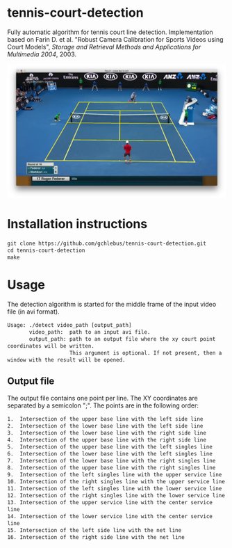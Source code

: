 # tennis-court-detection

Fully automatic algorithm for tennis court line detection. Implementation based on Farin
D. et al. "Robust Camera Calibration for Sports Videos using Court Models", *Storage and
Retrieval Methods and Applications for Multimedia 2004*, 2003.

![AlgorithmResult](tennis-court-detection.png)

# Installation instructions

```
git clone https://github.com/gchlebus/tennis-court-detection.git
cd tennis-court-detection
make
```

# Usage

The detection algorithm is started for the middle frame of the input video file (in avi
format).

```
Usage: ./detect video_path [output_path]
       video_path:  path to an input avi file.
       output_path: path to an output file where the xy court point coordinates will be written.
                    This argument is optional. If not present, then a window with the result will be opened.
```

## Output file

The output file contains one point per line. The XY coordinates are separated by a
semicolon ";".  The points are in the following order:

```
1.  Intersection of the upper base line with the left side line
2.  Intersection of the lower base line with the left side line
3.  Intersection of the lower base line with the right side line
4.  Intersection of the upper base line with the right side line
5.  Intersection of the upper base line with the left singles line
6.  Intersection of the lower base line with the left singles line
7.  Intersection of the lower base line with the right singles line
8.  Intersection of the upper base line with the right singles line
9.  Intersection of the left singles line with the upper service line
10. Intersection of the right singles line with the upper service line
11. Intersection of the left singles line with the lower service line
12. Intersection of the right singles line with the lower service line
13. Intersection of the upper service line with the center service line
14. Intersection of the lower service line with the center service line
15. Intersection of the left side line with the net line
16. Intersection of the right side line with the net line
```

